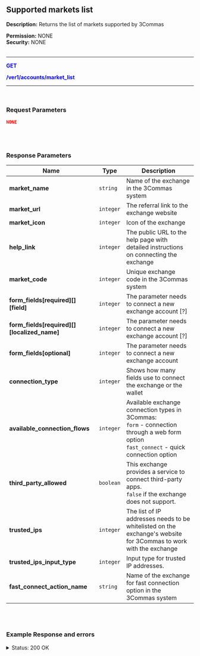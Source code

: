 ## Supported markets list<br>

**Description:** Returns the list of markets supported by 3Commas<br>

**Permission:** NONE<br>
**Security:** NONE<br>
<br>

------

<mark style="color:blue;background-color:white"> **GET**

<mark style="color:blue;background-color:white">**/ver1/accounts/market_list**

------
<br>

### Request Parameters<br>

```json
NONE
````

<br>
<br>

### Response Parameters <br>

| Name | Type |	 Description|
|------|------|------------|
|**market_name** | `string` | Name of the exchange in the 3Commas system |
|**market_url** | `integer`	| The referral link to the exchange website |
|**market_icon**  | `integer`	| Icon of the exchange |
|**help_link** | `integer`	| The public URL to the help page with detailed instructions on connecting the exchange |
|**market_code**  | `integer`	| Unique exchange code in the 3Commas system|
|**form_fields[required][][field]**  | `integer`	| The parameter needs to connect a new exchange account [?] |
|**form_fields[required][][localized_name]**  | `integer`	| The parameter needs to connect a new exchange account [?] |
|**form_fields[optional]** | `integer`	| The parameter needs to connect a new exchange account |
|**connection_type** | `integer`	| Shows how many fields use to connect the exchange or the wallet |
|**available_connection_flows** | `integer`	| Available exchange connection types in 3Commas: <br>`form` - connection through a web form option <br>`fast_connect` - quick connection option |
|**third_party_allowed** | `boolean`	| This exchange provides a service to connect third-party apps.<br>`false` if the exchange does not support. |
|**trusted_ips** | `integer`	| The list of IP addresses needs to be whitelisted on the exchange's website for 3Commas to work with the exchange  |
|**trusted_ips_input_type** | `integer`	| Input type for trusted IP addresses. |
|**fast_connect_action_name** | `string` | Name of the exchange for fast connection option in the 3Commas system |

<br>
<br>


### Example Response and errors<br>


<details>
<summary>Status: 200 OK</summary><br>
<br>

```json
[
   {
      "market_name": "Coinbase Advanced",
      "market_url": "http://coinbase-consumer.sjv.io/eKE3GD",
      "market_icon": "https://3commas.io/img/exchanges/gdax.png",
      "market_trust_message": "3Commas will not have access to transfer or withdraw your assets. Each exchange connects with encrypted API keys",
      "default_trust_message": "3Commas will not have access to transfer or withdraw your assets. Each exchange connects with encrypted API keys",
      "help_link": "https://help.3commas.io/en/articles/3822851",
      "market_code": "coinbase_advanced",
      "form_fields": {
         "required": [
            {
               "field": "secret",
               "localized_name": "API Secret:"
            },
            {
               "field": "api_key",
               "localized_name": "API Key:"
            }
         ],
         "optional": []
      },
      "connection_type": "fields",
      "available_connection_flows": [
         "form"
      ],
      "optional": [
        
      ]
    },
    "connection_type": "fields",
    "available_connection_flows": [
      "fast_connect",
      "form"
    ],
    "third_party_allowed": false,
    "trusted_ips": [
      "193.31.111.100",
      "193.31.111.158",
      "193.31.111.43",
      "193.31.111.6"
    ],
    "trusted_ips_input_type": "inline",
    "fast_connect_action_name": "binance"
  },
  {
    "market_name": "OKX",
    "market_url": "https://app.3commas.io/users/auth/okx_auth_reg?redirect_to=https%3A%2F%2Fapp.3commas.io%2Faccounts",
    "market_icon": "https://3commas.io/img/exchanges/okex.png",
    "market_trust_message": "1. Log in to your exchange account and go to API Settings \n2. Select third-party apps and choose 3Commas \n3. Paste generated data in inputs below.",
    "default_trust_message": "3Commas will not have access to transfer or withdraw your assets. Each exchange connects with encrypted API keys",
    "help_link": "https://help.3commas.io/en/articles/3109057",
    "market_code": "okex",
    "form_fields": {
      "required": [
        {
          "field": "secret",
          "localized_name": "API Secret:"
        },
        {
          "field": "api_key",
          "localized_name": "API Key:"
        },
        {
          "field": "passphrase",
          "localized_name": "Passphrase:"
        }
      ],
      "trusted_ips_input_type": "inline",
      "fast_connect_action_name": "coinbase_advanced"
   },
   { ... 
   },
]
```
<details>